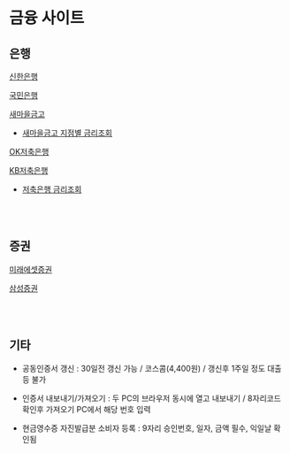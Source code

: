 # 금융 사이트

## 은행

[신한은행](https://bank.shinhan.com/)

[국민은행](https://www.kbstar.com/)

[새마을금고](https://ibs.kfcc.co.kr/)

 - [새마을금고 지점별 금리조회](https://www.kfcc.co.kr/map/main.do)

[OK저축은행](https://ok.ibs.fsb.or.kr/)

[KB저축은행](https://www.kbsavings.com/)

 - [저축은행 금리조회](https://www.fsb.or.kr/ratedepo_0100.act)



<br><br>
 
## 증권

[미래에셋증권](https://securities.miraeasset.com/)

[삼성증권](https://www.samsungpop.com/)



<br><br>
 
## 기타 

 - 공동인증서 갱신 : 30일전 갱신 가능  /  코스콤(4,400원)  /  갱신후 1주일 정도 대출 등 불가

 - 인증서 내보내기/가져오기 : 두 PC의 브라우저 동시에 열고 내보내기 / 8자리코드 확인후 가져오기 PC에서 해당 번호 입력

 - 현금영수증 자진발급분 소비자 등록 : 9자리 승인번호, 일자, 금액 필수,  익일날 확인됨
